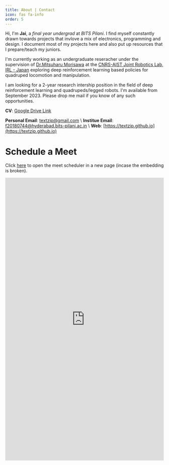 ```yaml
---
title: About | Contact
icon: fas fa-info
order: 5
---
```

<!-- ![Image1](/assets/img/POV-lightsaber/propic.jpg){: .shadow} -->

Hi, I'm **Jai**, a *final year undergrad* at *BITS Pilani*. I find myself constantly drawn towards projects that invlove a mix of electronics, programming and design. I document most of my projects here and also put up resources that I prepare/teach my juniors. 

I'm currently working as an undergraduate reseracher under the supervision of [Dr.Mitsuharu Morisawa](https://unit.aist.go.jp/jrl-22022/en/members/member-morisawa.html) at the [CNRS-AIST Joint Robotics Lab, IRL - Japan](https://unit.aist.go.jp/jrl-22022/index_en.html) exploring deep reinforcement learning based policies for quadruped locomotion and manipulation.

I am looking for a 2-year research intership position in the field of deep reinforcement learning and quadrupeds/legged robots. I'm available from September 2023. Please drop me mail if you know of any such opportunities.


<!-- **CV**: [Google Drive Link](https://drive.google.com/file/d/1LYTDRyFuUPKfe1H1_sCX-ffLA0Csu08k/view?usp=sharing)  -->

**CV**: [Google Drive Link](https://drive.google.com/file/d/1G_3FIA0rCt7_YYm5kt6Rej2kVYASRaxR/view?usp=sharing) 

<!--Extended CV (Web Version):  -->

**Personal Email**: textzip@gmail.com \\
**Institue Email**: f20180744@hyderabad.bits-pilani.ac.in \\
**Web**: [https://textzip.github.io](https://textzip.github.io) 

# Schedule a Meet
Click [here](https://calendar.app.google/4SSiiENYY4oXaR7aA) to open the meet scheduler in a new page (incase the embedding is broken). 
<!-- Google Calendar Appointment Scheduling begin -->
<iframe src="https://calendar.google.com/calendar/appointments/schedules/AcZssZ3sREk7j-rqdx_u7-c24TQ2_oYs1RAMNQGy8LkLTyDCxwN5Q6EpWr0AD2cbUQxnAFVmqqnuSnxu?gv=true" style="border: 0" width="100%" height="900" frameborder="0"></iframe>
<!-- end Google Calendar Appointment Scheduling -->

